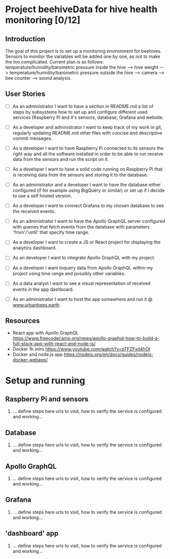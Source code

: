 
# Project beehiveData for hive health monitoring [0/12]

## Introduction
The goal of this project is to set up a monitoring environment for beehives. Sensors to monitor the variables will be added one by one, as not to make the 
too complicated. Current plan is as follows: temperature/humidity/barometric pressure inside the hive --> hive weight --> temperature/humidity/barometric pressure outside the hive --> camera --> bee counter --> sound analysis. 


## User Stories
- [ ] As an administrator I want to have a section in README.md a list of steps by subsystems how to set up and configure different used services  (Raspberry Pi and it's sensors, database, Grafana and website.
- [ ] As a developer and administrator I want to keep track of my work in git, regularly updating README.md other files with concise and descriptive commit messages.
- [ ] As a developer I want to have Raspberry Pi connected to its sensors the right way and all the software installed in order to be able to run receive data from the sensors and run the script on it. 
- [ ] As a developer I want to have a solid code running on Raspberry Pi that is receiving data from the sensors and storing it to the database. 
- [ ] As an administrator and a developer I want to have the database either configured (if for example using BigQuery or similar) or set up if I decide to use a self hosted version. 
- [ ] As a developer I want to connect Grafana to my chosen database to see the received events. 
- [ ] As an administrator I want to have the Apollo GraphQL server configured with queries that fetch events from the database with parameters 'from'/'until' that specify time range.
- [ ] As a developer I want to create a JS or React project for displaying the analytics dashboard.
- [ ] As an developer I want to integrate Apollo GraphQL with my project. 
- [ ] As a developer I want toquery data from Apollo GraphQL within my project using time range and possibly other variables. 
- [ ] As a data analyst I want to see a visual representation of received events in the app dashboard. 
- [ ] As an administrator I want to host the app somewhere and run it @ www.urbanbees.earth


## Resources
- React app with Apollo GraphQL https://www.freecodecamp.org/news/apollo-graphql-how-to-build-a-full-stack-app-with-react-and-node-js/
- Docker 1h intro https://www.youtube.com/watch?v=pTFZFxd4hOI
- Docker and node.js app https://nodejs.org/en/docs/guides/nodejs-docker-webapp/


# Setup and running

## Raspberry Pi and sensors
1. ... define steps here urls to visit, how to verify the service is configured and working...

## Database
1. ... define steps here urls to visit, how to verify the service is configured and working...

## Apollo GraphQL
1. ... define steps here urls to visit, how to verify the service is configured and working...

## Grafana
1. ... define steps here urls to visit, how to verify the service is configured and working...


## 'dashboard' app
1. ... define steps here urls to visit, how to verify the service is configured and working...
